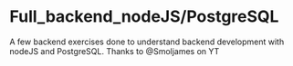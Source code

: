 # Full_backend_nodeJS/PostgreSQL
 A few backend exercises done to understand backend development with nodeJS and PostgreSQL. Thanks to @Smoljames on YT
